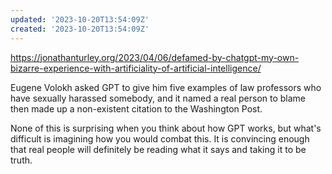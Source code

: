 ```yaml
---
updated: '2023-10-20T13:54:09Z'
created: '2023-10-20T13:54:09Z'
---
```

https://jonathanturley.org/2023/04/06/defamed-by-chatgpt-my-own-bizarre-experience-with-artificiality-of-artificial-intelligence/

Eugene Volokh asked GPT to give him five examples of law professors who have sexually harassed somebody, and it named a real person to blame then made up a non-existent citation to the Washington Post.

None of this is surprising when you think about how GPT works, but what's difficult is imagining how you would combat this. It is convincing enough that real people will definitely be reading what it says and taking it to be truth.